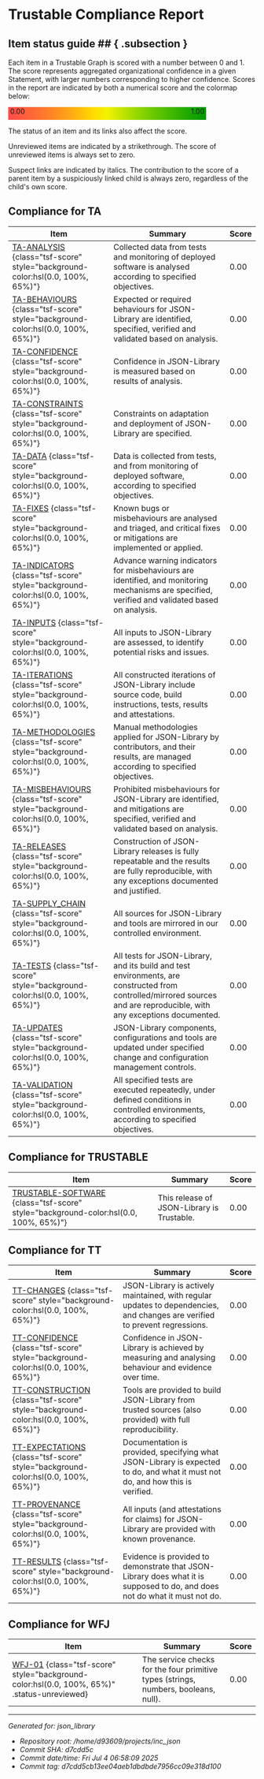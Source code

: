 # Trustable Compliance Report



## Item status guide ## { .subsection }

Each item in a Trustable Graph is scored with a number between 0 and 1.
The score represents aggregated organizational confidence in a given Statement, with larger numbers corresponding to higher confidence.
Scores in the report are indicated by both a numerical score and the colormap below:
<div class="br" style="height: 26px; width: 80%;background: linear-gradient(to right in hsl, hsl(0.0, 100%, 65%) 0%, hsl(120.0, 100%, 30%) 100%);">
<span style="float:right;">1.00&nbsp</span>
<span style="float:left;">&nbsp0.00</span>
</div>


The status of an item and its links also affect the score.

Unreviewed items are indicated by a strikethrough.
The score of unreviewed items is always set to zero.


Suspect links are indicated by italics.
The contribution to the score of a parent item by a suspiciously linked child is always zero, regardless of the child's own score.
## Compliance for TA

| Item   | Summary | Score |
|--------|---------|-------|
| [TA-ANALYSIS](TA.md#ta-analysis) {class="tsf-score" style="background-color:hsl(0.0, 100%, 65%)"}|  Collected data from tests and monitoring of deployed software is analysed according to specified objectives. | 0.00 |
| [TA-BEHAVIOURS](TA.md#ta-behaviours) {class="tsf-score" style="background-color:hsl(0.0, 100%, 65%)"}|  Expected or required behaviours for JSON-Library are identified, specified, verified and validated based on analysis. | 0.00 |
| [TA-CONFIDENCE](TA.md#ta-confidence) {class="tsf-score" style="background-color:hsl(0.0, 100%, 65%)"}|  Confidence in JSON-Library is measured based on results of analysis. | 0.00 |
| [TA-CONSTRAINTS](TA.md#ta-constraints) {class="tsf-score" style="background-color:hsl(0.0, 100%, 65%)"}|  Constraints on adaptation and deployment of JSON-Library are specified. | 0.00 |
| [TA-DATA](TA.md#ta-data) {class="tsf-score" style="background-color:hsl(0.0, 100%, 65%)"}|  Data is collected from tests, and from monitoring of deployed software, according to specified objectives. | 0.00 |
| [TA-FIXES](TA.md#ta-fixes) {class="tsf-score" style="background-color:hsl(0.0, 100%, 65%)"}|  Known bugs or misbehaviours are analysed and triaged, and critical fixes or mitigations are implemented or applied. | 0.00 |
| [TA-INDICATORS](TA.md#ta-indicators) {class="tsf-score" style="background-color:hsl(0.0, 100%, 65%)"}|  Advance warning indicators for misbehaviours are identified, and monitoring mechanisms are specified, verified and validated based on analysis. | 0.00 |
| [TA-INPUTS](TA.md#ta-inputs) {class="tsf-score" style="background-color:hsl(0.0, 100%, 65%)"}|  All inputs to JSON-Library are assessed, to identify potential risks and issues. | 0.00 |
| [TA-ITERATIONS](TA.md#ta-iterations) {class="tsf-score" style="background-color:hsl(0.0, 100%, 65%)"}|  All constructed iterations of JSON-Library include source code, build instructions, tests, results and attestations. | 0.00 |
| [TA-METHODOLOGIES](TA.md#ta-methodologies) {class="tsf-score" style="background-color:hsl(0.0, 100%, 65%)"}|  Manual methodologies applied for JSON-Library by contributors, and their results, are managed according to specified objectives. | 0.00 |
| [TA-MISBEHAVIOURS](TA.md#ta-misbehaviours) {class="tsf-score" style="background-color:hsl(0.0, 100%, 65%)"}|  Prohibited misbehaviours for JSON-Library are identified, and mitigations are specified, verified and validated based on analysis. | 0.00 |
| [TA-RELEASES](TA.md#ta-releases) {class="tsf-score" style="background-color:hsl(0.0, 100%, 65%)"}|  Construction of JSON-Library releases is fully repeatable and the results are fully reproducible, with any exceptions documented and justified. | 0.00 |
| [TA-SUPPLY_CHAIN](TA.md#ta-supply_chain) {class="tsf-score" style="background-color:hsl(0.0, 100%, 65%)"}|  All sources for JSON-Library and tools are mirrored in our controlled environment. | 0.00 |
| [TA-TESTS](TA.md#ta-tests) {class="tsf-score" style="background-color:hsl(0.0, 100%, 65%)"}|  All tests for JSON-Library, and its build and test environments, are constructed from controlled/mirrored sources and are reproducible, with any exceptions documented. | 0.00 |
| [TA-UPDATES](TA.md#ta-updates) {class="tsf-score" style="background-color:hsl(0.0, 100%, 65%)"}|  JSON-Library components, configurations and tools are updated under specified change and configuration management controls. | 0.00 |
| [TA-VALIDATION](TA.md#ta-validation) {class="tsf-score" style="background-color:hsl(0.0, 100%, 65%)"}|  All specified tests are executed repeatedly, under defined conditions in controlled environments, according to specified objectives. | 0.00 |

## Compliance for TRUSTABLE

| Item   | Summary | Score |
|--------|---------|-------|
| [TRUSTABLE-SOFTWARE](TRUSTABLE.md#trustable-software) {class="tsf-score" style="background-color:hsl(0.0, 100%, 65%)"}|  This release of JSON-Library is Trustable. | 0.00 |

## Compliance for TT

| Item   | Summary | Score |
|--------|---------|-------|
| [TT-CHANGES](TT.md#tt-changes) {class="tsf-score" style="background-color:hsl(0.0, 100%, 65%)"}|  JSON-Library is actively maintained, with regular updates to dependencies, and changes are verified to prevent regressions. | 0.00 |
| [TT-CONFIDENCE](TT.md#tt-confidence) {class="tsf-score" style="background-color:hsl(0.0, 100%, 65%)"}|  Confidence in JSON-Library is achieved by measuring and analysing behaviour and evidence over time. | 0.00 |
| [TT-CONSTRUCTION](TT.md#tt-construction) {class="tsf-score" style="background-color:hsl(0.0, 100%, 65%)"}|  Tools are provided to build JSON-Library from trusted sources (also provided) with full reproducibility. | 0.00 |
| [TT-EXPECTATIONS](TT.md#tt-expectations) {class="tsf-score" style="background-color:hsl(0.0, 100%, 65%)"}|  Documentation is provided, specifying what JSON-Library is expected to do, and what it must not do, and how this is verified. | 0.00 |
| [TT-PROVENANCE](TT.md#tt-provenance) {class="tsf-score" style="background-color:hsl(0.0, 100%, 65%)"}|  All inputs (and attestations for claims) for JSON-Library are provided with known provenance. | 0.00 |
| [TT-RESULTS](TT.md#tt-results) {class="tsf-score" style="background-color:hsl(0.0, 100%, 65%)"}|  Evidence is provided to demonstrate that JSON-Library does what it is supposed to do, and does not do what it must not do. | 0.00 |

## Compliance for WFJ

| Item   | Summary | Score |
|--------|---------|-------|
| [WFJ-01](WFJ.md#wfj-01) {class="tsf-score" style="background-color:hsl(0.0, 100%, 65%)" .status-unreviewed}|  The service checks for the four primitive types (strings, numbers, booleans, null). | 0.00 |


---

_Generated for: json_library_

* _Repository root: /home/d93609/projects/inc_json_
* _Commit SHA: d7cdd5c_
* _Commit date/time: Fri Jul 4 06:58:09 2025_
* _Commit tag: d7cdd5cb13ee04aeb1dbdbde7956cc09e318d100_
